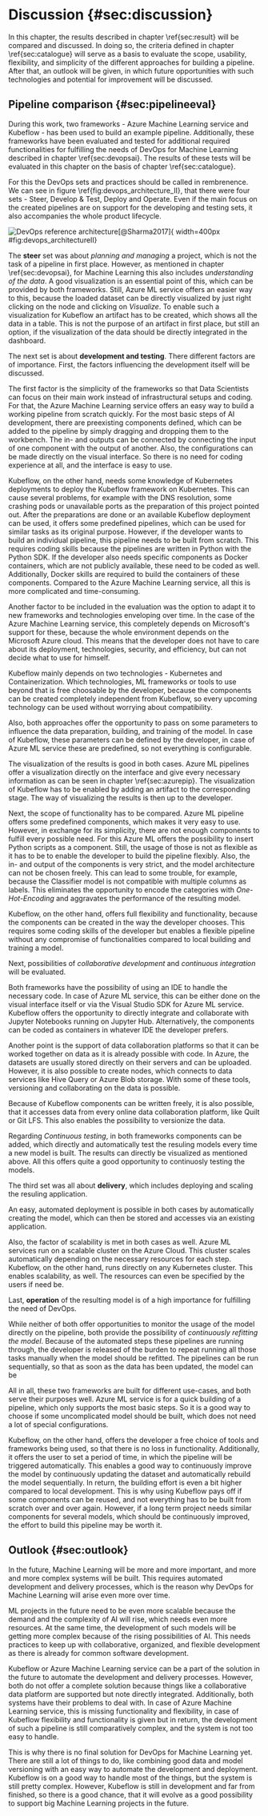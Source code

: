 

# Discussion {#sec:discussion}

In this chapter, the results described in chapter \ref{sec:result} will be compared and discussed. In doing so, the criteria defined in chapter \ref{sec:catalogue} will serve as a basis to evaluate the scope, usability, flexibility, and simplicity of the different approaches for building a pipeline. After that, an outlook will be given, in which future opportunities with such technologies and potential for improvement will be discussed.

## Pipeline comparison {#sec:pipelineeval}

During this work, two frameworks - Azure Machine Learning service and Kubeflow - has been used to build an example pipeline. Additionally, these frameworks have been evaluated and tested for additional required functionalities for fulfilling the needs of DevOps for Machine Learning described in chapter \ref{sec:devopsai}. The results of these tests will be evaluated in this chapter on the basis of chapter \ref{sec:catalogue}.

For this the DevOps sets and practices should be called in rembrenence. We can see in figure \ref{fig:devops_architecture_II}, that there were four sets - Steer, Develop & Test, Deploy and Operate. Even if the main focus on the created pipelines are on support for the developing and testing sets, it also accompanies the whole product lifecycle.

![DevOps reference architecture[@Sharma2017]](images/chapter2/devops_architecture.png){ width=400px #fig:devops_architectureII}

The **steer** set was about *planning and managing* a project, which is not the task of a pipeline in first place. However, as mentioned in chapter \ref{sec:devopsai}, for Machine Learning this also includes *understanding of the data*. A good visualization is an essential point of this, which can be provided by both frameworks. Still, Azure ML service offers an easier way to this, because the loaded dataset can be directly visualized by just right clicking on the node and clicking on *Visualize*. To enable such a visualization for Kubeflow an artifact has to be created, which shows all the data in a table. This is not the purpose of an artifact in first place, but still an option, if the visualization of the data should be directly integrated in the dashboard.

The next set is about **development and testing**. There different factors are of importance. First, the factors influencing the development itself will be discussed.

The first factor is the simplicity of the frameworks so that Data Scientists can focus on their main work instead of infrastructural setups and coding. For that, the Azure Machine Learning service offers an easy way to build a working pipeline from scratch quickly. For the most basic steps of AI development, there are preexisting components defined, which can be added to the pipeline by simply dragging and dropping them to the workbench. The in- and outputs can be connected by connecting the input of one component with the output of another. Also, the configurations can be made directly on the visual interface. So there is no need for coding experience at all, and the interface is easy to use.

Kubeflow, on the other hand, needs some knowledge of Kubernetes deployments to deploy the Kubeflow framework on Kubernetes. This can cause several problems, for example with the DNS resolution, some crashing pods or unavailable ports as the preparation of this project pointed out. After the preparations are done or an available Kubeflow deployment can be used, it offers some predefined pipelines, which can be used for similar tasks as its original purpose. However, if the developer wants to build an individual pipeline, this pipeline needs to be built from scratch. This requires coding skills because the pipelines are written in Python with the Python SDK. If the developer also needs specific components as Docker containers, which are not publicly available, these need to be coded as well. Additionally, Docker skills are required to build the containers of these components. Compared to the Azure Machine Learning service, all this is more complicated and time-consuming.

Another factor to be included in the evaluation was the option to adapt it to new frameworks and technologies enveloping over time. In the case of the Azure Machine Learning service, this completely depends on Microsoft's support for these, because the whole environment depends on the Microsoft Azure cloud. This means that the developer does not have to care about its deployment, technologies, security, and efficiency, but can not decide what to use for himself. 

Kubeflow mainly depends on two technologies - Kubernetes and Containerization. Which technologies, ML frameworks or tools to use beyond that is free choosable by the developer, because the components can be created completely independent from Kubeflow, so every upcoming technology can be used without worrying about compatibility.

Also, both approaches offer the opportunity to pass on some parameters to influence the data preparation, building, and training of the model. In case of Kubeflow, these parameters can be defined by the developer, in case of Azure ML service these are predefined, so not everything is configurable.

The visualization of the results is good in both cases. Azure ML pipelines offer a visualization directly on the interface and give every necessary information as can be seen in chapter \ref{sec:azurepip}. The visualization of Kubeflow has to be enabled by adding an artifact to the corresponding stage. The way of visualizing the results is then up to the developer.

Next, the scope of functionality has to be compared. Azure ML pipeline offers some predefined components, which makes it very easy to use. However, in exchange for its simplicity, there are not enough components to fulfill every possible need. For this Azure ML offers the possibility to insert Python scripts as a component. Still, the usage of those is not as flexible as it has to be to enable the developer to build the pipeline flexibly. Also, the in- and output of the components is very strict, and the model architecture can not be chosen freely. This can lead to some trouble, for example, because the Classifier model is not compatible with multiple columns as labels. This eliminates the opportunity to encode the categories with *One-Hot-Encoding* and aggravates the performance of the resulting model.

Kubeflow, on the other hand, offers full flexibility and functionality, because the components can be created in the way the developer chooses. This requires some coding skills of the developer but enables a flexible pipeline without any compromise of functionalities compared to local building and training a model. 

Next, possibilities of *collaborative development* and *continuous integration* will be evaluated.

Both frameworks have the possibility of using an IDE to handle the necessary code. In case of Azure ML service, this can be either done on the visual interface itself or via the Visual Studio SDK for Azure ML service. Kubeflow offers the opportunity to directly integrate and collaborate with Jupyter Notebooks running on Jupyter Hub. Alternatively, the components can be coded as containers in whatever IDE the developer prefers.

Another point is the support of data collaboration platforms so that it can be worked together on data as it is already possible with code. In Azure, the datasets are usually stored directly on their servers and can be uploaded. However, it is also possible to create nodes, which connects to data services like Hive Query or Azure Blob storage. With some of these tools, versioning and collaborating on the data is possible.

Because of Kubeflow components can be written freely, it is also possible, that it accesses data from every online data collaboration platform, like Quilt or Git LFS. This also enables the possibility to versionize the data.

Regarding *Continuous testing*, in both frameworks components can be added, which directly and automatically test the resuling models every time a new model is built. The results can directly be visualized as mentioned above. All this offers quite a good opportunity to continuosly testing the models.

The third set was all about **delivery**, which includes deploying and scaling the resuling application.

An easy, automated deployment is possible in both cases by automatically creating the model, which can then be stored and accesses via an existing application.

Also, the factor of scalability is met in both cases as well. Azure ML services run on a scalable cluster on the Azure Cloud. This cluster scales automatically depending on the necessary resources for each step. Kubeflow, on the other hand, runs directly on any Kubernetes cluster. This enables scalability, as well. The resources can even be specified by the users if need be.

Last, **operation** of the resulting model is of a high importance for fulfilling the need of DevOps. 

While neither of both offer opportunities to monitor the usage of the model directly on the pipeline, both provide the possibility of *continuously refitting the model*. Because of the automated steps these pipelines are running through, the developer is released of the burden to repeat running all those tasks manually when the model should be refitted. The pipelines can be run sequentially, so that as soon as the data has been updated, the model can be 

All in all, these two frameworks are built for different use-cases, and both serve their purposes well. Azure ML service is for a quick building of a pipeline, which only supports the most basic steps. So it is a good way to choose if some uncomplicated model should be built, which does not need a lot of special configurations. 

Kubeflow, on the other hand, offers the developer a free choice of tools and frameworks being used, so that there is no loss in functionality. Additionally, it offers the user to set a period of time, in which the pipeline will be triggered automatically. This enables a good way to continuously improve the model by continuously updating the dataset and automatically rebuild the model sequentially. 
In return, the building effort is even a bit higher compared to local development. This is why using Kubeflow pays off if some components can be reused, and not everything has to be built from scratch over and over again. However, if a long term project needs similar components for several models, which should be continuously improved, the effort to build this pipeline may be worth it.

## Outlook {#sec:outlook}

In the future, Machine Learning will be more and more important, and more and more complex systems will be built. This requires automated development and delivery processes, which is the reason why DevOps for Machine Learning will arise even more over time. 

ML projects in the future need to be even more scalable because the demand and the complexity of AI will rise, which needs even more resources. At the same time, the development of such models will be getting more complex because of the rising possibilities of AI. This needs practices to keep up with collaborative, organized, and flexible development as there is already for common software development.

Kubeflow or Azure Machine Learning service can be a part of the solution in the future to automate the development and delivery processes. However, both do not offer a complete solution because things like a collaborative data platform are supported but note directly integrated. Additionally, both systems have their problems to deal with. In case of Azure Machine Learning service, this is missing functionality and flexibility, in case of Kubeflow flexibility and functionality is given but in return, the development of such a pipeline is still comparatively complex, and the system is not too easy to handle. 

This is why there is no final solution for DevOps for Machine Learning yet. There are still a lot of things to do, like combining good data and model versioning with an easy way to automate the development and deployment. Kubeflow is on a good way to handle most of the things, but the system is still pretty complex. However, Kubeflow is still in development and far from finished, so there is a good chance, that it will evolve as a good possibility to support big Machine Learning projects in the future.